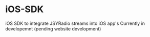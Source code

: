 # iOS-SDK
iOS SDK to integrate JSYRadio streams into iOS app's
Currently in developemnt (pending website development)
